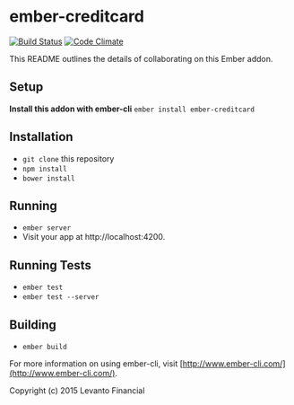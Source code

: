 # ember-creditcard

[![Build Status](https://travis-ci.org/Levanto-Financial/ember-creditcard.svg?branch=master)](https://travis-ci.org/Levanto-Financial/ember-creditcard)
[![Code Climate](https://codeclimate.com/github/Levanto-Financial/ember-creditcard/badges/gpa.svg)](https://codeclimate.com/github/Levanto-Financial/ember-creditcard)

This README outlines the details of collaborating on this Ember addon.

## Setup

**Install this addon with ember-cli** `ember install ember-creditcard`


## Installation

* `git clone` this repository
* `npm install`
* `bower install`

## Running

* `ember server`
* Visit your app at http://localhost:4200.

## Running Tests

* `ember test`
* `ember test --server`

## Building

* `ember build`

For more information on using ember-cli, visit [http://www.ember-cli.com/](http://www.ember-cli.com/).

Copyright (c) 2015 Levanto Financial
